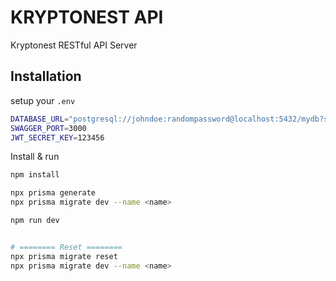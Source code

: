 # KRYPTONEST API
Kryptonest RESTful API Server

## Installation

setup your `.env`
```bash
DATABASE_URL="postgresql://johndoe:randompassword@localhost:5432/mydb?schema=public"
SWAGGER_PORT=3000
JWT_SECRET_KEY=123456
```

Install & run
```bash
npm install

npx prisma generate
npx prisma migrate dev --name <name>

npm run dev


# ======== Reset ========
npx prisma migrate reset
npx prisma migrate dev --name <name>
```

